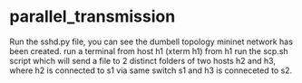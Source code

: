 # parallel_transmission
Run the sshd.py file, you can see the dumbell topology mininet network has been created.
run a terminal from host h1 (xterm h1)
from h1 run the scp.sh script which will send a file to 2 distinct folders of two hosts h2 and h3, where h2 is connected to s1 via same switch s1 and h3 is conneceted to s2.
